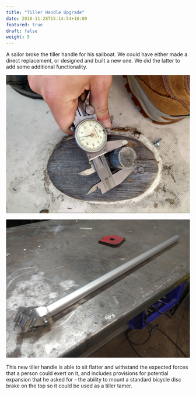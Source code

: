 ```yaml
---
title: "Tiller Handle Upgrade"
date: 2018-11-28T15:14:54+10:00
featured: true
draft: false
weight: 5
---
```


A sailor broke the tiller handle for his sailboat. We could have either made a direct replacement, or designed and built a new one. We did the latter to add some additional functionality.

![Measuring the shaft](/images/tiller_caliper.jpg)

![The finished handle](/images/tiller_fabbed.jpg)

This new tiller handle is able to sit flatter and withstand the expected forces that a person could exert on it, and includes provisions for potential expansion that he asked for - the ability to mount a standard bicycle disc brake on the top so it could be used as a tiller tamer.